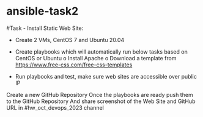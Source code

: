 # ansible-task2

#Task - Install Static Web Site: 
 
- Create 2 VMs, CentOS 7 and Ubuntu 20.04 
- Create playbooks which will automatically run below tasks based on CentOS or Ubuntu 
o Install Apache 
o Download a template from https://www.free-css.com/free-css-templates 
 
- Run playbooks and test, make sure web sites are accessible over public IP 
 
Create a new GitHub Repository 
Once the playbooks are ready push them to the GitHub Repository 
And share screenshot of the Web Site and GitHub URL in #hw_oct_devops_2023 channel 
 
